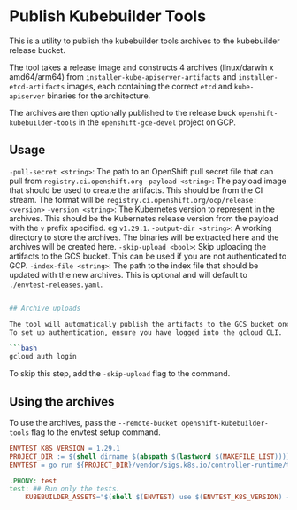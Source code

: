 # Publish Kubebuilder Tools

This is a utility to publish the kubebuilder tools archives to the kubebuilder release bucket.

The tool takes a release image and constructs 4 archives (linux/darwin x amd64/arm64) from  `installer-kube-apiserver-artifacts` and `installer-etcd-artifacts` images,
each containing the correct `etcd` and `kube-apiserver` binaries for the architecture.

The archives are then optionally published to the release buck `openshift-kubebuilder-tools` in the `openshift-gce-devel` project on GCP.

## Usage

`-pull-secret <string>`: The path to an OpenShift pull secret file that can pull from `registry.ci.openshift.org`
`-payload <string>`: The payload image that should be used to create the artifacts. This should be from the CI stream. The format will be `registry.ci.openshift.org/ocp/release:<version>`
`-version <string>`: The Kubernetes version to represent in the archives. This should be the Kubernetes release version from the payload with the `v` prefix specified. eg `v1.29.1`.
`-output-dir <string>`: A working directory to store the archives. The binaries will be extracted here and the archives will be created here.
`-skip-upload <bool>`: Skip uploading the artifacts to the GCS bucket. This can be used if you are not authenticated to GCP.
`-index-file <string>`: The path to the index file that should be updated with the new archives. This is optional and will default to `./envtest-releases.yaml`.

```bash

## Archive uploads

The tool will automatically publish the artifacts to the GCS bucket once they have been created.
To set up authentication, ensure you have logged into the gcloud CLI.

```bash
gcloud auth login
```

To skip this step, add the `-skip-upload` flag to the command.

## Using the archives

To use the archives, pass the `--remote-bucket openshift-kubebuilder-tools` flag to the envtest setup command.

```makefile
ENVTEST_K8S_VERSION = 1.29.1
PROJECT_DIR := $(shell dirname $(abspath $(lastword $(MAKEFILE_LIST))))
ENVTEST = go run ${PROJECT_DIR}/vendor/sigs.k8s.io/controller-runtime/tools/setup-envtest

.PHONY: test
test: ## Run only the tests.
	KUBEBUILDER_ASSETS="$(shell $(ENVTEST) use $(ENVTEST_K8S_VERSION) -p path --bin-dir $(PROJECT_DIR)/bin --remote-bucket openshift-kubebuilder-tools)" ./hack/test.sh
```
